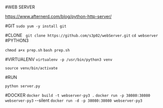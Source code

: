 #WEB SERVER

https://www.afternerd.com/blog/python-http-server/

#GIT
``````sudo yum -y install git``````

#CLONE
``` git clone https://github.com/s3p02/webServer.git```
```cd webserver```
#PYTHON3

```chmod a+x prep.sh```
```bash prep.sh```

#VIRTUALENV
```virtualenv -p /usr/bin/python3 venv```

```source venv/bin/activate```

#RUN

```python server.py```

#DOCKER
```docker build -t webserver-py3 .```
```docker run -p 38080:38080 webserver-py3```
--silent ```docker run -d -p 38080:38080 webserver-py3```